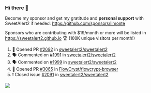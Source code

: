 ### Hi there 👋

Become my sponsor and get my gratitude and **personal support** with SweetAlert2 if needed: https://github.com/sponsors/limonte

Sponsors who are contributing with $19/month or more will be listed in https://sweetalert2.github.io 🏆 (100K unique visitors per month!)

<!--START_SECTION:activity-->
1. 💪 Opened PR [#2092](https://github.com/sweetalert2/sweetalert2/pull/2092) in [sweetalert2/sweetalert2](https://github.com/sweetalert2/sweetalert2)
2. 🗣 Commented on [#1991](https://github.com/sweetalert2/sweetalert2/issues/1991) in [sweetalert2/sweetalert2](https://github.com/sweetalert2/sweetalert2)
3. 🗣 Commented on [#1999](https://github.com/sweetalert2/sweetalert2/issues/1999) in [sweetalert2/sweetalert2](https://github.com/sweetalert2/sweetalert2)
4. 💪 Opened PR [#3065](https://github.com/FlowCrypt/flowcrypt-browser/pull/3065) in [FlowCrypt/flowcrypt-browser](https://github.com/FlowCrypt/flowcrypt-browser)
5. ❗️ Closed issue [#2091](https://github.com/sweetalert2/sweetalert2/issues/2091) in [sweetalert2/sweetalert2](https://github.com/sweetalert2/sweetalert2)
<!--END_SECTION:activity-->

![](https://github-readme-stats.vercel.app/api?username=limonte&theme=vue&show_icons=true)
